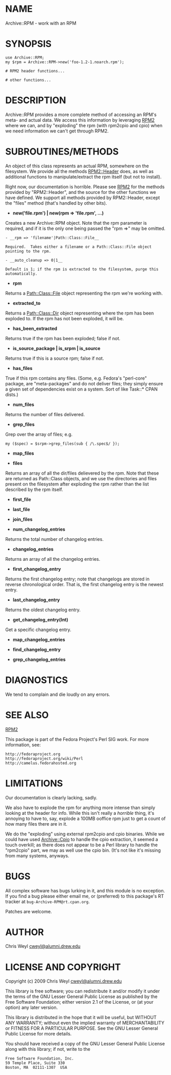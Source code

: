 # NAME

Archive::RPM - work with an RPM

# SYNOPSIS

	use Archive::RPM;
    my $rpm = Archive::RPM->new('foo-1.2-1.noarch.rpm');

    # RPM2 header functions...

    # other functions...

# DESCRIPTION

Archive::RPM provides a more complete method of accessing an RPM's meta- and
actual data.  We access this information by leveraging [RPM2](http://search.cpan.org/perldoc?RPM2) where we can,
and by "exploding" the rpm (with rpm2cpio and cpio) when we need information
we can't get through RPM2.

# SUBROUTINES/METHODS

An object of this class represents an actual RPM, somewhere on the filesystem.
We provide all the methods [RPM2::Header](http://search.cpan.org/perldoc?RPM2::Header) does, as well as additional
functions to manipulate/extract the rpm itself (but not to install).

Right now, our documentation is horrible.  Please see [RPM2](http://search.cpan.org/perldoc?RPM2) for the methods
provided by "RPM2::Header", and the source for the other functions we have
defined.  We support all methods provided by RPM2::Header, except the "files"
method (that's handled by other bits).

- __new('file.rpm') | new(rpm => 'file.rpm', ...)__

Creates a new Archive::RPM object.  Note that the rpm parameter is required,
and if it is the only one being passed the "rpm =>" may be omitted.

    - __rpm => 'filename'|Path::Class::File__

    Required.  Takes either a filename or a Path::Class::File object pointing to the rpm.

    - __auto_cleanup => 0|1__

    Default is 1; if the rpm is extracted to the filesystem, purge this
    automatically.

- __rpm__

Returns a [Path::Class::File](http://search.cpan.org/perldoc?Path::Class::File) object representing the rpm we're working with.

- __extracted_to__

Returns a [Path::Class::Dir](http://search.cpan.org/perldoc?Path::Class::Dir) object representing where the rpm has been
exploded to.  If the rpm has not been exploded, it will be.

- __has_been_extracted__

Returns true if the rpm has been exploded; false if not.

- __is_source_package | is_srpm | is_source__

Returns true if this is a source rpm; false if not.

- __has_files__

True if this rpm contains any files. (Some, e.g. Fedora's "perl-core" package,
are "meta-packages" and do not deliver files; they simply ensure a given set
of dependencies exist on a system.  Sort of like Task::* CPAN dists.)

- __num_files__

Returns the number of files delivered.

- __grep_files__

Grep over the array of files; e.g.

    my ($spec) = $srpm->grep_files(sub { /\.spec$/ });

- __map_files__

- __files__

Returns an array of all the dir/files delievered by the rpm.  Note that these
are returned as Path::Class objects, and we use the directories and files
present on the filesystem after exploding the rpm rather than the list
described by the rpm itself.

- __first_file__

- __last_file__

- __join_files__

- __num_changelog_entries__

Returns the total number of changelog entries.

- __changelog_entries__

Returns an array of all the changelog entries.

- __first_changelog_entry__

Returns the first changelog entry; note that changelogs are stored in reverse
chronological order.  That is, the first changelog entry is the newest entry.

- __last_changelog_entry__

Returns the oldest changelog entry.

- __get_changelog_entry(Int)__

Get a specific changelog entry.

- __map_changelog_entries__

- __find_changelog_entry__

- __grep_changelog_entries__

# DIAGNOSTICS

We tend to complain and die loudly on any errors.

# SEE ALSO

[RPM2](http://search.cpan.org/perldoc?RPM2)

This package is part of the Fedora Project's Perl SIG work.  For more
information, see:

    http://fedoraproject.org
    http://fedoraproject.org/wiki/Perl
    http://camelus.fedorahosted.org

# LIMITATIONS

Our documentation is clearly lacking, sadly.

We also have to explode the rpm for anything more intense than simply looking
at the header for info.  While this isn't really a _horrible_ thing, it's
annoying to have to, say, explode a 100MB ooffice rpm just to get a count of
how many files there are in it.

We do the "exploding" using external rpm2cpio and cpio binaries.  While we
could have used [Archive::Cpio](http://search.cpan.org/perldoc?Archive::Cpio) to handle the cpio extraction, it seemed a
touch overkill; as there does not appear to be a Perl library to handle the
"rpm2cpio" part, we may as well use the cpio bin.  (It's not like it's missing
from many systems, anyways.

# BUGS 

All complex software has bugs lurking in it, and this module is no
exception.  If you find a bug please either email me, or (preferred) 
to this package's RT tracker at `bug-Archive-RPM@rt.cpan.org`.

Patches are welcome.

# AUTHOR

Chris Weyl  <cweyl@alumni.drew.edu>



# LICENSE AND COPYRIGHT

Copyright (c) 2009 Chris Weyl <cweyl@alumni.drew.edu>

This library is free software; you can redistribute it and/or
modify it under the terms of the GNU Lesser General Public
License as published by the Free Software Foundation; either
version 2.1 of the License, or (at your option) any later version.

This library is distributed in the hope that it will be useful,
but WITHOUT ANY WARRANTY; without even the implied warranty of
MERCHANTABILITY or FITNESS FOR A PARTICULAR PURPOSE.  See the GNU
Lesser General Public License for more details.

You should have received a copy of the GNU Lesser General Public
License along with this library; if not, write to the 

    Free Software Foundation, Inc.
    59 Temple Place, Suite 330
    Boston, MA  02111-1307  USA